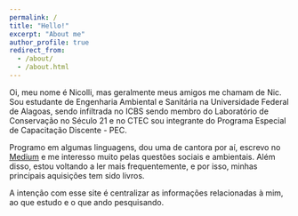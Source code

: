 ```yaml
---
permalink: /
title: "Hello!"
excerpt: "About me"
author_profile: true
redirect_from: 
  - /about/
  - /about.html
---
```


Oi, meu nome é Nicolli, mas geralmente meus amigos me chamam de Nic. Sou estudante de Engenharia Ambiental e Sanitária na Universidade Federal de Alagoas, sendo infiltrada no ICBS sendo membro do Laboratório de Conservação no Século 21 e no CTEC sou integrante do Programa Especial de Capacitação Discente - PEC. 

Programo em algumas linguagens, dou uma de cantora por aí, escrevo no [Medium](https://medium.com/@nicolli) e me interesso muito pelas questões sociais e ambientais. Além disso, estou voltando a ler mais frequentemente, e por isso, minhas principais aquisições tem sido livros.

A intenção com esse site é centralizar as informações relacionadas à mim, ao que estudo e o que ando pesquisando.
